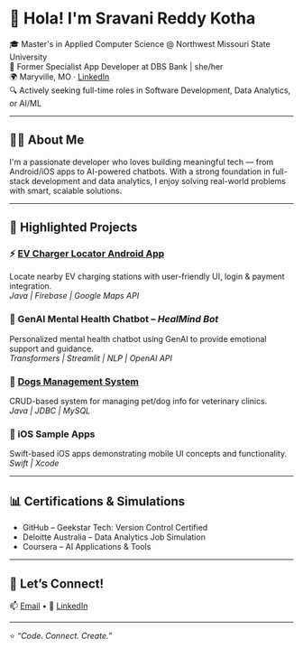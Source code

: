 # 👋 Hola! I'm Sravani Reddy Kotha

🎓 Master's in Applied Computer Science @ Northwest Missouri State University  
💼 Former Specialist App Developer at DBS Bank | she/her  
🌍 Maryville, MO · [LinkedIn](https://www.linkedin.com/in/sravani-kotha-91057b227)  
🔍 Actively seeking full-time roles in Software Development, Data Analytics, or AI/ML

---

## 👩‍💻 About Me
I'm a passionate developer who loves building meaningful tech — from Android/iOS apps to AI-powered chatbots. With a strong foundation in full-stack development and data analytics, I enjoy solving real-world problems with smart, scalable solutions.

---

## 🚀 Highlighted Projects

### ⚡ [EV Charger Locator Android App](https://github.com/kothasravani/Ev-Charger-Locator-Android-Application)
Locate nearby EV charging stations with user-friendly UI, login & payment integration.  
*Java | Firebase | Google Maps API*

### 🧠 GenAI Mental Health Chatbot – *HealMind Bot*
Personalized mental health chatbot using GenAI to provide emotional support and guidance.  
*Transformers | Streamlit | NLP | OpenAI API*

### 🐾 [Dogs Management System](https://github.com/kothasravani/DogsManagementSystemLive)
CRUD-based system for managing pet/dog info for veterinary clinics.  
*Java | JDBC | MySQL*

### 📱 iOS Sample Apps
Swift-based iOS apps demonstrating mobile UI concepts and functionality.  
*Swift | Xcode*

---

## 📊 Certifications & Simulations
- GitHub – Geekstar Tech: Version Control Certified  
- Deloitte Australia – Data Analytics Job Simulation  
- Coursera – AI Applications & Tools

---

## 💬 Let’s Connect!
📫 [Email](mailto:kothasravani1834@gmail.com) • 💼 [LinkedIn](https://www.linkedin.com/in/sravani-kotha-91057b227)

---

⭐ *“Code. Connect. Create.”*
